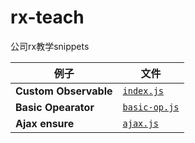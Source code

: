 # rx-teach
公司rx教学snippets

| 例子 | 文件 |
| --- | --- |
| **Custom Observable** | [`index.js`](https://github.com/regou/rx-teach/blob/master/index.js) |
| **Basic Opearator** | [`basic-op.js`](https://github.com/regou/rx-teach/blob/master/basic-op.js) |
| **Ajax ensure** | [`ajax.js`](https://github.com/regou/rx-teach/blob/master/ajax.js) |
